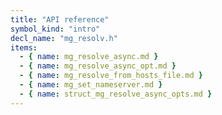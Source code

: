 ```yaml
---
title: "API reference"
symbol_kind: "intro"
decl_name: "mg_resolv.h"
items:
  - { name: mg_resolve_async.md }
  - { name: mg_resolve_async_opt.md }
  - { name: mg_resolve_from_hosts_file.md }
  - { name: mg_set_nameserver.md }
  - { name: struct_mg_resolve_async_opts.md }
---
```




